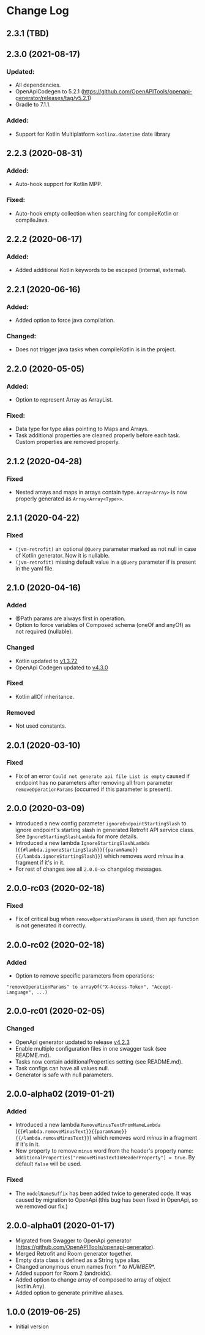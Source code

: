 Change Log
==========

## 2.3.1 (TBD)

## 2.3.0 (2021-08-17)

### Updated:
- All dependencies.
- OpenApiCodegen to 5.2.1 (https://github.com/OpenAPITools/openapi-generator/releases/tag/v5.2.1)
- Gradle to 7.1.1.

### Added:
- Support for Kotlin Multiplatform `kotlinx.datetime` date library

## 2.2.3 (2020-08-31)

### Added:
- Auto-hook support for Kotlin MPP.

### Fixed:
- Auto-hook empty collection when searching for compileKotlin or compileJava.

## 2.2.2 (2020-06-17)

### Added:
- Added additional Kotlin keywords to be escaped (internal, external).

## 2.2.1 (2020-06-16)

### Added:
- Added option to force java compilation.

### Changed:
- Does not trigger java tasks when compileKotlin is in the project.

## 2.2.0 (2020-05-05)

### Added:
- Option to represent Array as ArrayList.

### Fixed:
- Data type for type alias pointing to Maps and Arrays.
- Task additional properties are cleaned properly before each task. Custom properties are removed properly.

## 2.1.2 (2020-04-28)

### Fixed
- Nested arrays and maps in arrays contain type. `Array<Array>` is now properly generated as `Array<Array<Type>>`.

## 2.1.1 (2020-04-22)

### Fixed
- `(jvm-retrofit)` an optional `@Query` parameter marked as not null in case of Kotlin generator. Now it is nullable.
- `(jvm-retrofit)` missing default value in a `@Query` parameter if is present in the yaml file.

## 2.1.0 (2020-04-16)

### Added
- @Path params are always first in operation.
- Option to force variables of Composed schema (oneOf and anyOf) as not required (nullable).

### Changed
- Kotlin updated to [v1.3.72](https://github.com/JetBrains/kotlin/releases/tag/v1.3.72)
- OpenApi Codegen updated to [v4.3.0](https://github.com/OpenAPITools/openapi-generator/releases/tag/v4.3.0)

### Fixed
- Kotlin allOf inheritance.

### Removed
- Not used constants.

## 2.0.1 (2020-03-10)

### Fixed
- Fix of an error `Could not generate api file List is empty` caused if endpoint has no parameters after removing all from 
parameter `removeOperationParams` (occurred if this parameter is present).

## 2.0.0 (2020-03-09)
- Introduced a new config parameter `ignoreEndpointStartingSlash` to ignore endpoint's starting slash in generated 
Retrofit API service class. See `IgnoreStartingSlashLambda` for more details.
- Introduced a new lambda `IgnoreStartingSlashLambda` (`{{#lambda.ignoreStartingSlash}}{{paramName}}{{/lambda.ignoreStartingSlash}}`) 
which removes word *minus* in a fragment if it's in it.
- For rest of changes see all `2.0.0-xx` changelog messages.

## 2.0.0-rc03 (2020-02-18)

### Fixed
- Fix of critical bug when `removeOperationParams` is used, then api function is not generated it correctly.

## 2.0.0-rc02 (2020-02-18)

### Added
- Option to remove specific parameters from operations:
```
"removeOperationParams" to arrayOf("X-Access-Token", "Accept-Language", ...)
```

## 2.0.0-rc01 (2020-02-05)

### Changed
- OpenApi generator updated to release [v4.2.3](https://github.com/OpenAPITools/openapi-generator/releases/tag/v4.2.3)
- Enable multiple configuration files in one swagger task (see README.md).
- Tasks now contain additionalProperties setting (see README.md).
- Task configs can have all values null.
- Generator is safe with null parameters.

## 2.0.0-alpha02 (2019-01-21)

### Added
- Introduced a new lambda `RemoveMinusTextFromNameLambda` (`{{#lambda.removeMinusText}}{{paramName}}{{/lambda.removeMinusText}}`) which removes word *minus* in a fragment if it's in it.
- New property to remove `minus` word from the header's property name: `additionalProperties["removeMinusTextInHeaderProperty"] = true`. By default `false` will be used.

### Fixed
- The `modelNameSuffix` has been added twice to generated code. It was caused by migration to OpenApi (this bug has been fixed in OpenApi, so we removed our fix.)

## 2.0.0-alpha01 (2020-01-17)
- Migrated from Swagger to OpenApi generator (https://github.com/OpenAPITools/openapi-generator).
- Merged Retrofit and Room generator together.
- Empty data class is defined as a String type alias.
- Changed anonymous enum names from _* to NUMBER_*.
- Added support for Room 2 (androidx).
- Added option to change array of composed to array of object (kotlin.Any).
- Added option to generate primitive aliases.

## 1.0.0 (2019-06-25)
- Initial version
